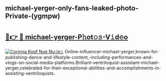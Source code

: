## michael-yerger-only-fans​-leaked-photo​-Private-(ygmpw)


# <h2><a href="https://mediaupload.pro?title=michael-yerger&ref=git">🔗👉 🔴 michael-yerger-P𝚑ot𝚘𝚜-V𝚒d𝚎o</a></h2>

[![Corinna Kopf Nue Nu𝚍e𝚜](https://i.imgur.com/0qMVB7G.gif)](https://mediaupload.pro?title=michael-yerger&ref=git)
Online-influencer-michael-yerger,known-for-publishing-dance-and-lifestyle-content,-including-performances-and-vlogs-on-social-media-platforms.Brilliant-ventriloquist-assistant-michael-yerger,celebrated-for-their-exceptional-abilities-and-accomplishments-in-assisting-ventriloquists.  